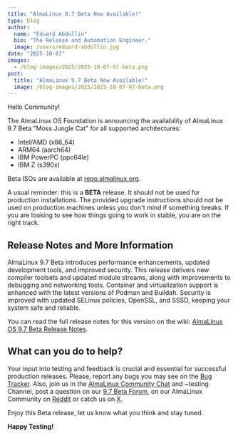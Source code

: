 ```yaml
---
title: "AlmaLinux 9.7 Beta Now Available!"
type: blog
author:
  name: "Eduard Abdullin"
  bio: "The Release and Automation Engineer."
  image: /users/eduard-abdullin.jpg
date: "2025-10-07"
images:
  - /blog-images/2025/2025-10-07-97-beta.png
post:
  title: "AlmaLinux 9.7 Beta Now Available!"
  image: /blog-images/2025/2025-10-07-97-beta.png
---
```


Hello Community!

The AlmaLinux OS Foundation is announcing the availability of AlmaLinux 9.7 Beta "Moss Jungle Cat" for all supported architectures:

- Intel/AMD (x86_64)
- ARM64 (aarch64)
- IBM PowerPC (ppc64le)
- IBM Z (s390x)

Beta ISOs are available at [repo.almalinux.org](https://repo.almalinux.org/almalinux/9.7-beta/isos/).

A usual reminder: this is a **BETA** release. It should not be used for production installations. The provided upgrade instructions should not be used on production machines unless you don't mind if something breaks. If you are looking to see how things going to work in stable, you are on the right track.

## Release Notes and More Information

AlmaLinux 9.7 Beta introduces performance enhancements, updated development tools, and improved security. This release delivers new compiler toolsets and updated module streams, along with improvements to debugging and networking tools. Container and virtualization support is enhanced with the latest versions of Podman and Buildah. Security is improved with updated SELinux policies, OpenSSL, and SSSD, keeping your system safe and reliable.

You can read the full release notes for this version on the wiki: [AlmaLinux OS 9.7 Beta Release Notes](https://wiki.almalinux.org/release-notes/9.7-beta.html).

## What can you do to help?

Your input into testing and feedback is crucial and essential for successful production releases.
Please, report any bugs you may see on the [Bug Tracker](https://bugs.almalinux.org/). Also, join us in the [AlmaLinux Community Chat](https://chat.almalinux.org) and ~testing Channel, post a question on our [9.7 Beta Forum](https://forums.almalinux.org/c/devel/9-beta/34), on our AlmaLinux Community on [Reddit](https://reddit.com/r/almalinux) or catch us on [X](https://twitter.com/almalinux).

Enjoy this Beta release, let us know what you think and stay tuned.

**Happy Testing!**
